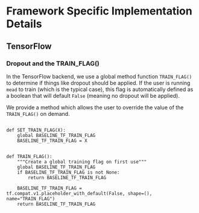 # Framework Specific Implementation Details

## TensorFlow

### Dropout and the TRAIN_FLAG()


In the TensorFlow backend, we use a global method function `TRAIN_FLAG()` to determine if things like dropout should be applied.  If the user is running `mead` to train (which is the typical case), this flag is automatically defined as a boolean that will default `False` (meaning no dropout will be applied).

We provide a method which allows the user to override the value of the `TRAIN_FLAG()` on demand.

```

def SET_TRAIN_FLAG(X):
    global BASELINE_TF_TRAIN_FLAG
    BASELINE_TF_TRAIN_FLAG = X


def TRAIN_FLAG():
    """Create a global training flag on first use"""
    global BASELINE_TF_TRAIN_FLAG
    if BASELINE_TF_TRAIN_FLAG is not None:
        return BASELINE_TF_TRAIN_FLAG

    BASELINE_TF_TRAIN_FLAG = tf.compat.v1.placeholder_with_default(False, shape=(), name="TRAIN_FLAG")
    return BASELINE_TF_TRAIN_FLAG

```



